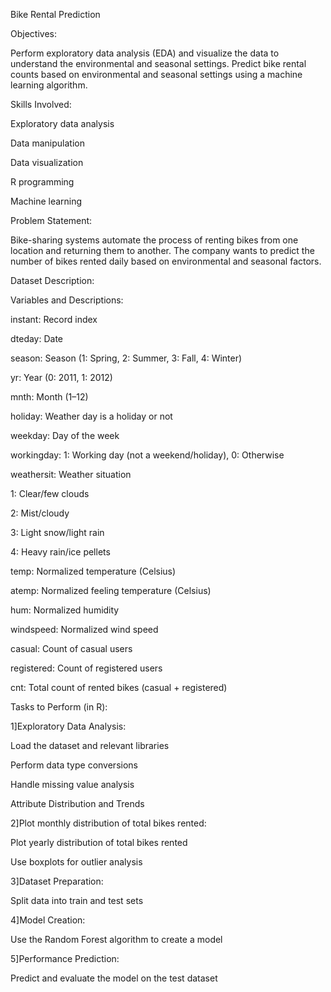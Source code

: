Bike Rental Prediction

Objectives:

Perform exploratory data analysis (EDA) and visualize the data to understand the environmental and seasonal settings.
Predict bike rental counts based on environmental and seasonal settings using a machine learning algorithm.

Skills Involved:

Exploratory data analysis

Data manipulation

Data visualization

R programming

Machine learning


Problem Statement:

Bike-sharing systems automate the process of renting bikes from one location and returning them to another. The company wants to predict the number of bikes rented daily based on environmental and seasonal factors.

Dataset Description:

Variables and Descriptions:

instant: Record index

dteday: Date

season: Season (1: Spring, 2: Summer, 3: Fall, 4: Winter)

yr: Year (0: 2011, 1: 2012)

mnth: Month (1–12)

holiday: Weather day is a holiday or not

weekday: Day of the week

workingday: 1: Working day (not a weekend/holiday), 0: Otherwise

weathersit: Weather situation

1: Clear/few clouds

2: Mist/cloudy

3: Light snow/light rain

4: Heavy rain/ice pellets

temp: Normalized temperature (Celsius)

atemp: Normalized feeling temperature (Celsius)

hum: Normalized humidity

windspeed: Normalized wind speed

casual: Count of casual users

registered: Count of registered users

cnt: Total count of rented bikes (casual + registered)


Tasks to Perform (in R):


1]Exploratory Data Analysis:


Load the dataset and relevant libraries

Perform data type conversions

Handle missing value analysis

Attribute Distribution and Trends


2]Plot monthly distribution of total bikes rented:


Plot yearly distribution of total bikes rented

Use boxplots for outlier analysis


3]Dataset Preparation:


Split data into train and test sets


4]Model Creation:

Use the Random Forest algorithm to create a model

5]Performance Prediction:

Predict and evaluate the model on the test dataset
